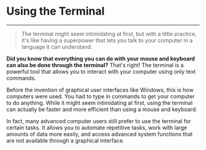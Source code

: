 # Using the Terminal

***

>The terminal might seem intimidating at first, but with a little practice, it's like having a superpower that lets you talk to your computer in a language it can understand.



**Did you know that everything you can do with your mouse and keyboard can also be done through the terminal?** That's right! The terminal is a powerful tool that allows you to interact with your computer using only text commands.

Before the invention of graphical user interfaces like Windows, this is how computers were used. You had to type in commands to get your computer to do anything. While it might seem intimidating at first, using the terminal can actually be faster and more efficient than using a mouse and keyboard.

In fact, many advanced computer users still prefer to use the terminal for certain tasks. It allows you to automate repetitive tasks, work with large amounts of data more easily, and access advanced system functions that are not available through a graphical interface.
